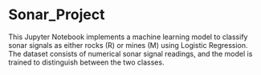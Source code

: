# Sonar_Project

This Jupyter Notebook implements a machine learning model to classify sonar signals as either rocks (R) or mines (M) using Logistic Regression. The dataset consists of numerical sonar signal readings, and the model is trained to distinguish between the two classes.
